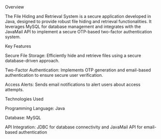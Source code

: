 Overview

The File Hiding and Retrieval System is a secure application developed in Java, designed to provide robust file hiding and retrieval functionalities. It leverages MySQL for database management and integrates with the JavaMail API to implement a secure OTP-based two-factor authentication system.

Key Features

Secure File Storage: Efficiently hide and retrieve files using a secure database-driven approach.

Two-Factor Authentication: Implements OTP generation and email-based authentication to ensure secure user verification.

Access Alerts: Sends email notifications to alert users about access attempts.

Technologies Used

Programming Language: Java

Database: MySQL

API Integration: JDBC for database connectivity and JavaMail API for email-based authentication
